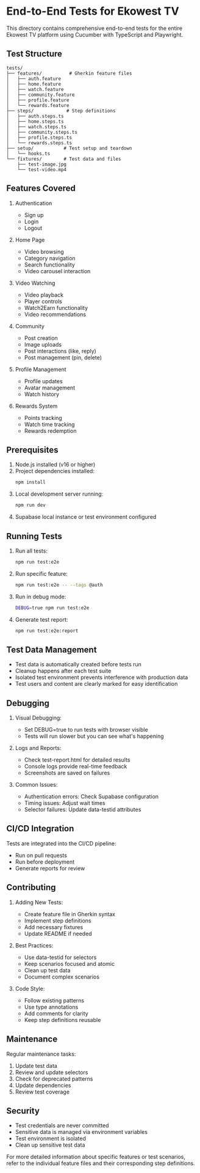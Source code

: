 
# End-to-End Tests for Ekowest TV

This directory contains comprehensive end-to-end tests for the entire Ekowest TV platform using Cucumber with TypeScript and Playwright.

## Test Structure

```
tests/
├── features/          # Gherkin feature files
│   ├── auth.feature
│   ├── home.feature
│   ├── watch.feature
│   ├── community.feature
│   ├── profile.feature
│   └── rewards.feature
├── steps/            # Step definitions
│   ├── auth.steps.ts
│   ├── home.steps.ts
│   ├── watch.steps.ts
│   ├── community.steps.ts
│   ├── profile.steps.ts
│   └── rewards.steps.ts
├── setup/           # Test setup and teardown
│   └── hooks.ts
└── fixtures/        # Test data and files
    ├── test-image.jpg
    └── test-video.mp4
```

## Features Covered

1. Authentication
   - Sign up
   - Login
   - Logout

2. Home Page
   - Video browsing
   - Category navigation
   - Search functionality
   - Video carousel interaction

3. Video Watching
   - Video playback
   - Player controls
   - Watch2Earn functionality
   - Video recommendations

4. Community
   - Post creation
   - Image uploads
   - Post interactions (like, reply)
   - Post management (pin, delete)

5. Profile Management
   - Profile updates
   - Avatar management
   - Watch history

6. Rewards System
   - Points tracking
   - Watch time tracking
   - Rewards redemption

## Prerequisites

1. Node.js installed (v16 or higher)
2. Project dependencies installed:
   ```bash
   npm install
   ```
3. Local development server running:
   ```bash
   npm run dev
   ```
4. Supabase local instance or test environment configured

## Running Tests

1. Run all tests:
   ```bash
   npm run test:e2e
   ```

2. Run specific feature:
   ```bash
   npm run test:e2e -- --tags @auth
   ```

3. Run in debug mode:
   ```bash
   DEBUG=true npm run test:e2e
   ```

4. Generate test report:
   ```bash
   npm run test:e2e:report
   ```

## Test Data Management

- Test data is automatically created before tests run
- Cleanup happens after each test suite
- Isolated test environment prevents interference with production data
- Test users and content are clearly marked for easy identification

## Debugging

1. Visual Debugging:
   - Set DEBUG=true to run tests with browser visible
   - Tests will run slower but you can see what's happening

2. Logs and Reports:
   - Check test-report.html for detailed results
   - Console logs provide real-time feedback
   - Screenshots are saved on failures

3. Common Issues:
   - Authentication errors: Check Supabase configuration
   - Timing issues: Adjust wait times
   - Selector failures: Update data-testid attributes

## CI/CD Integration

Tests are integrated into the CI/CD pipeline:
- Run on pull requests
- Run before deployment
- Generate reports for review

## Contributing

1. Adding New Tests:
   - Create feature file in Gherkin syntax
   - Implement step definitions
   - Add necessary fixtures
   - Update README if needed

2. Best Practices:
   - Use data-testid for selectors
   - Keep scenarios focused and atomic
   - Clean up test data
   - Document complex scenarios

3. Code Style:
   - Follow existing patterns
   - Use type annotations
   - Add comments for clarity
   - Keep step definitions reusable

## Maintenance

Regular maintenance tasks:
1. Update test data
2. Review and update selectors
3. Check for deprecated patterns
4. Update dependencies
5. Review test coverage

## Security

- Test credentials are never committed
- Sensitive data is managed via environment variables
- Test environment is isolated
- Clean up sensitive test data

For more detailed information about specific features or test scenarios, refer to the individual feature files and their corresponding step definitions.
